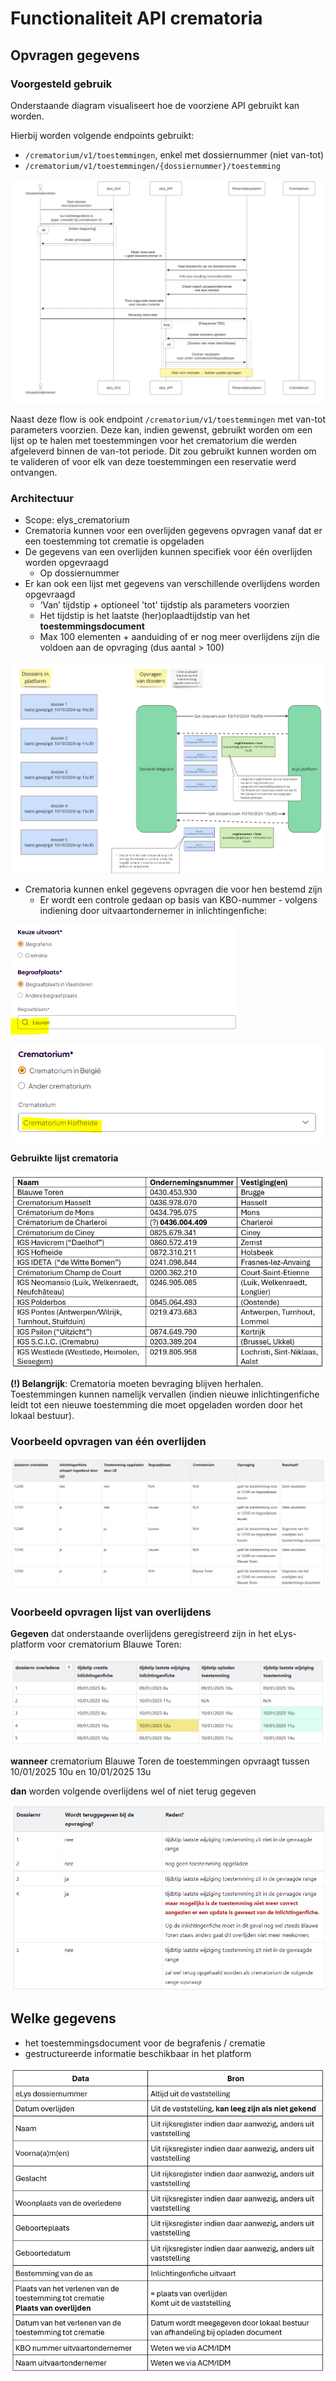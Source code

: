 # Functionaliteit API crematoria

## Opvragen gegevens

### Voorgesteld gebruik

Onderstaande diagram visualiseert hoe de voorziene API gebruikt kan worden.

Hierbij worden volgende endpoints gebruikt:
- `/crematorium/v1/toestemmingen`, enkel met dossiernummer (niet van-tot)
- `/crematorium/v1/toestemmingen/{dossiernummer}/toestemming`

![voorgesteldGebruikAPI](../diagrams/voorgesteldGebruikAPI.svg)

Naast deze flow is ook endpoint `/crematorium/v1/toestemmingen` met van-tot parameters voorzien.
Deze kan, indien gewenst, gebruikt worden om een lijst op te halen met toestemmingen voor het crematorium die werden afgeleverd binnen de van-tot periode.
Dit zou gebruikt kunnen worden om te valideren of voor elk van deze toestemmingen een reservatie werd ontvangen.

### Architectuur

- Scope: elys_crematorium
- Crematoria kunnen voor een overlijden gegevens opvragen vanaf dat er een toestemming tot crematie is opgeladen
- De gegevens van een overlijden kunnen specifiek voor één overlijden worden opgevraagd
    - Op dossiernummer 
- Er kan ook een lijst met gegevens van verschillende overlijdens worden opgevraagd
    - ‘Van’ tijdstip + optioneel 'tot' tijdstip als parameters voorzien
    - Het tijdstip is het laatste (her)oplaadtijdstip van het **toestemmingsdocument**
    - Max 100 elementen + aanduiding of er nog meer overlijdens zijn die voldoen aan de opvraging (dus aantal > 100)


![meerdereToestemmingen](../diagrams/meerdereToestemmingen.png)

- Crematoria kunnen enkel gegevens opvragen die voor hen bestemd zijn
    - Er wordt een controle gedaan op basis van KBO-nummer - volgens indiening door uitvaartondernemer in inlichtingenfiche:

![keuzeBegraafplaats](../diagrams/keuzeBegraafplaats.png)

![keuzeCrematorium](../diagrams/keuzeCrematorium.png)

**Gebruikte lijst crematoria**

![lijstCrematoria](../diagrams/lijstCrematoria.png)

**(!) Belangrijk**: Crematoria moeten bevraging blijven herhalen. Toestemmingen kunnen namelijk vervallen (indien nieuwe inlichtingenfiche leidt tot een nieuwe toestemming die moet opgeladen worden door het lokaal bestuur).

### Voorbeeld opvragen van één overlijden

![opvragen1Overlijden](../diagrams/opvragen1Overlijden.png)

### Voorbeeld opvragen lijst van overlijdens

**Gegeven** dat onderstaande overlijdens geregistreerd zijn in het eLys-platform voor crematorium Blauwe Toren:

![opvragenLijstOverlijdens](../diagrams/opvragenLijstOverlijdens.png)

**wanneer** crematorium Blauwe Toren de toestemmingen opvraagt tussen 10/01/2025 10u en 10/01/2025 13u

**dan** worden volgende overlijdens wel of niet terug gegeven

![opvragenLijstOverlijdens_resultaat](../diagrams/opvragenLijstOverlijdens_resultaat.png)

## Welke gegevens

- het toestemmingsdocument voor de begrafenis / crematie
- gestructureerde informatie beschikbaar in het platform

![gegevens](../diagrams/gegevens.png)
